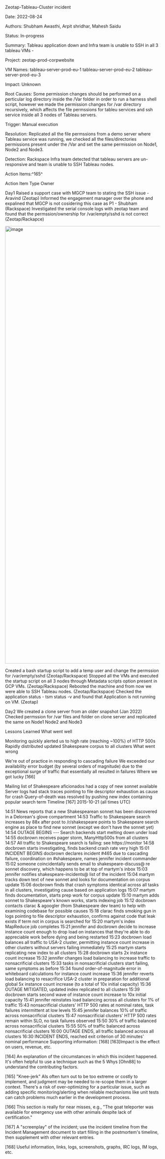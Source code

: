 Zeotap-Tableau-Cluster incident

Date: 2022-08-24

Authors: Shubham Awasthi, Arpit shridhar, Mahesh Saidu

Status: In-progress

Summary: Tableau application down and Infra team is unable to SSH in all 3 tableau VMs -

Project:
zeotap-prod-corpwebsite

VM Names:
tableau-server-prod-eu-1
tableau-server-prod-eu-2
tableau-server-prod-eu-3

Impact: Unknown

Root Causes: Some permission changes should be performed on a perticular log directory inside the /Var folder in order to run a harness shell script, however we made the permission changes for /var directory recursively, which affects the file permssions for tableu services and ssh service inside all 3 nodes of Tableau servers.


Trigger: Manual execution

Resolution: Replicated all the file permssions from a demo server where Tableau service was running, we checked all the files/directories permissions present under the /Var and set the same permission on Node1, Node2 and Node3.



Detection: Rackspace Infra team detected that tableau servers are un-responsive and team is unable to SSH Tableau nodes.

Action Items:^165^

Action Item	Type	Owner

Day1
Raised a support case with MGCP team to stating the SSH issue - Aravind (Zeotap)
Informed the engagement manager over the phone and expalined that MGCP is not cosidering this case as P1 - Shubham (Rackspace)
Investigated the serial console logs with zeotap team and found that the permssion/ownership for /var/empty/sshd is not correct (Zeotap/Rackapce) 

<img width="1422" alt="image" src="https://user-images.githubusercontent.com/106727340/187621975-bda5c3e4-9fc9-4028-a53f-77cfa1c1e8db.png">

Created a bash startup script to add a temp user and change the permssion for /var/empty/sshd (Zeotap/Rackspace)
Stopped all the VMs and executed the startup script on all 3 nodes through Metadata scripts option present in GCP VMs. (Zeotap/Rackspace)
Rebooted the machine and from now we were able to SSH Tableau nodes. (Zeotap/Rackspace)
Checked the application status - tsm status -v and found that Application is not running on VM. (Zeotap)

Day2
We created a clone server from an older snapshot (Jan 2022)
Checked permssion for /var files and folder on clone server and replicated the same on Node1 Node2 and Node3



Lessons Learned
What went well

Monitoring quickly alerted us to high rate (reaching ~100%) of HTTP 500s
Rapidly distributed updated Shakespeare corpus to all clusters
What went wrong

We're out of practice in responding to cascading failure
We exceeded our availability error budget (by several orders of magnitude) due to the exceptional surge of traffic that essentially all resulted in failures
Where we got lucky [166]

Mailing list of Shakespeare aficionados had a copy of new sonnet available
Server logs had stack traces pointing to file descriptor exhaustion as cause for crash
Query-of-death was resolved by pushing new index containing popular search term
Timeline [167]
2015-10-21 (all times UTC)

14:51 News reports that a new Shakespearean sonnet has been discovered in a Delorean's glove compartment
14:53 Traffic to Shakespeare search increases by 88x after post to /r/shakespeare points to Shakespeare search engine as place to find new sonnet (except we don't have the sonnet yet)
14:54 OUTAGE BEGINS --- Search backends start melting down under load
14:55 docbrown receives pager storm, ManyHttp500s from all clusters
14:57 All traffic to Shakespeare search is failing: see https://monitor
14:58 docbrown starts investigating, finds backend crash rate very high
15:01 INCIDENT BEGINS docbrown declares incident #465 due to cascading failure, coordination on #shakespeare, names jennifer incident commander
15:02 someone coincidentally sends email to shakespeare-discuss@ re sonnet discovery, which happens to be at top of martym's inbox
15:03 jennifer notifies shakespeare-incidents@ list of the incident
15:04 martym tracks down text of new sonnet and looks for documentation on corpus update
15:06 docbrown finds that crash symptoms identical across all tasks in all clusters, investigating cause based on application logs
15:07 martym finds documentation, starts prep work for corpus update
15:10 martym adds sonnet to Shakespeare's known works, starts indexing job
15:12 docbrown contacts clarac & agoogler (from Shakespeare dev team) to help with examining codebase for possible causes
15:18 clarac finds smoking gun in logs pointing to file descriptor exhaustion, confirms against code that leak exists if term not in corpus is searched for
15:20 martym's index MapReduce job completes
15:21 jennifer and docbrown decide to increase instance count enough to drop load on instances that they're able to do appreciable work before dying and being restarted
15:23 docbrown load balances all traffic to USA-2 cluster, permitting instance count increase in other clusters without servers failing immediately
15:25 martym starts replicating new index to all clusters
15:28 docbrown starts 2x instance count increase
15:32 jennifer changes load balancing to increase traffic to nonsacrificial clusters
15:33 tasks in nonsacrificial clusters start failing, same symptoms as before
15:34 found order-of-magnitude error in whiteboard calculations for instance count increase
15:36 jennifer reverts load balancing to resacrifice USA-2 cluster in preparation for additional global 5x instance count increase (to a total of 10x initial capacity)
15:36 OUTAGE MITIGATED, updated index replicated to all clusters
15:39 docbrown starts second wave of instance count increase to 10x initial capacity
15:41 jennifer reinstates load balancing across all clusters for 1% of traffic
15:43 nonsacrificial clusters' HTTP 500 rates at nominal rates, task failures intermittent at low levels
15:45 jennifer balances 10% of traffic across nonsacrificial clusters
15:47 nonsacrificial clusters' HTTP 500 rates remain within SLO, no task failures observed
15:50 30% of traffic balanced across nonsacrificial clusters
15:55 50% of traffic balanced across nonsacrificial clusters
16:00 OUTAGE ENDS, all traffic balanced across all clusters
16:30 INCIDENT ENDS, reached exit criterion of 30 minutes' nominal performance
Supporting information: [168]
[163]Impact is the effect on users, revenue, etc.

[164] An explanation of the circumstances in which this incident happened. It's often helpful to use a technique such as the 5 Whys [Ohn88] to understand the contributing factors.

[165] "Knee-jerk" AIs often turn out to be too extreme or costly to implement, and judgment may be needed to re-scope them in a larger context. There's a risk of over-optimizing for a particular issue, such as adding specific monitoring/alerting when reliable mechanisms like unit tests can catch problems much earlier in the development process.

[166] This section is really for near misses, e.g., "The goat teleporter was available for emergency use with other animals despite lack of certification."

[167] A "screenplay" of the incident; use the incident timeline from the Incident Management document to start filling in the postmortem's timeline, then supplement with other relevant entries.

[168] Useful information, links, logs, screenshots, graphs, IRC logs, IM logs, etc.
